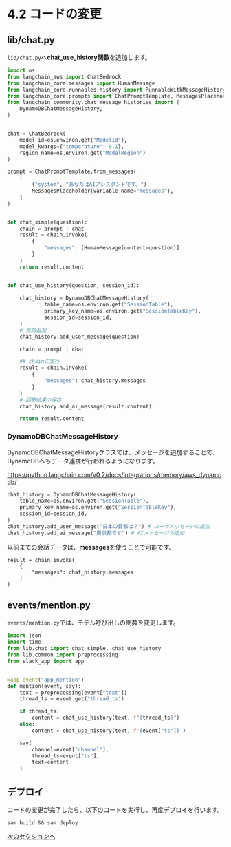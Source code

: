 # 4.2 コードの変更

## lib/chat.py

`lib/chat.py`へ**chat_use_history関数**を追加します。


```python
import os
from langchain_aws import ChatBedrock
from langchain_core.messages import HumanMessage
from langchain_core.runnables.history import RunnableWithMessageHistory
from langchain_core.prompts import ChatPromptTemplate, MessagesPlaceholder
from langchain_community.chat_message_histories import (
    DynamoDBChatMessageHistory,
)


chat = ChatBedrock(
    model_id=os.environ.get("ModelId"),
    model_kwargs={"temperature": 0.1},
    region_name=os.environ.get("ModelRegion")
)

prompt = ChatPromptTemplate.from_messages(
    [
        ("system", "あなたはAIアシスタントです。"),
        MessagesPlaceholder(variable_name="messages"),
    ]
)


def chat_simple(question):
    chain = prompt | chat
    result = chain.invoke(
        {
            "messages": [HumanMessage(content=question)]
        }
    )
    return result.content


def chat_use_history(question, session_id):
    
    chat_history = DynamoDBChatMessageHistory(
            table_name=os.environ.get("SessionTable"), 
            primary_key_name=os.environ.get("SessionTableKey"),
            session_id=session_id, 
    )
    # 質問追加
    chat_history.add_user_message(question)

    chain = prompt | chat

    ## chainの実行
    result = chain.invoke(
        {
            "messages": chat_history.messages
        }
    )
    # 回答結果の保存
    chat_history.add_ai_message(result.content)

    return result.content
```

### DynamoDBChatMessageHistory

DynamoDBChatMessageHistoryクラスでは、メッセージを追加することで、DynamoDBへもデータ連携が行われるようになります。

https://python.langchain.com/v0.2/docs/integrations/memory/aws_dynamodb/

```python
chat_history = DynamoDBChatMessageHistory(
    table_name=os.environ.get("SessionTable"), 
    primary_key_name=os.environ.get("SessionTableKey"),
    session_id=session_id, 
)
chat_history.add_user_message("日本の首都は？") # ユーザメッセージの追加
chat_history.add_ai_message("東京都です") # AIメッセージの追加
```
以前までの会話データは、**messages**を使うことで可能です。

```
result = chain.invoke(
    {
        "messages": chat_history.messages
    }
)
```
## events/mention.py

`events/mention.py`では、モデル呼び出しの関数を変更します。

```python
import json
import time
from lib.chat import chat_simple, chat_use_history
from lib.common import preprocessing
from slack_app import app


@app.event("app_mention")
def mention(event, say):
    text = preprocessing(event["text"])
    thread_ts = event.get("thread_ts")

    if thread_ts:
        content = chat_use_history(text, f"{thread_ts}")
    else:
        content = chat_use_history(text, f'{event["ts"]}')

    say(
        channel=event["channel"],
        thread_ts=event["ts"],
        text=content
    )
```

## デプロイ

コードの変更が完了したら、以下のコードを実行し、再度デプロイを行います。

```shell
sam build && sam deploy
```

[次のセクションへ](/docs/4.3.md)
